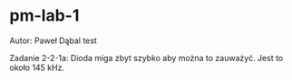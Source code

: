 # pm-lab-1

Autor:  Paweł Dąbal test


Zadanie 2-2-1a:
Dioda miga zbyt szybko aby można to zauważyć. Jest to około 145 kHz.